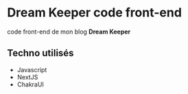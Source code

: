 # Dream Keeper code front-end

code front-end de mon blog **Dream Keeper**

## Techno utilisés

- Javascript
- NextJS
- ChakraUI
